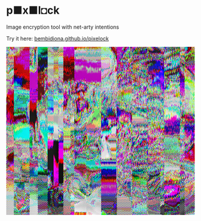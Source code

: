 # p■x■l◘ck
Image encryption tool with net-arty intentions


Try it here: [bembidiona.github.io/pixelock](https://bembidiona.github.io/pixelock/)

<p align="center">
  <a href="https://bembidiona.github.io/pixelock/"><img width="600" height="450" src="https://raw.githubusercontent.com/bembidiona/pixelock/master/assets/readme.jpg"></a>
</p>